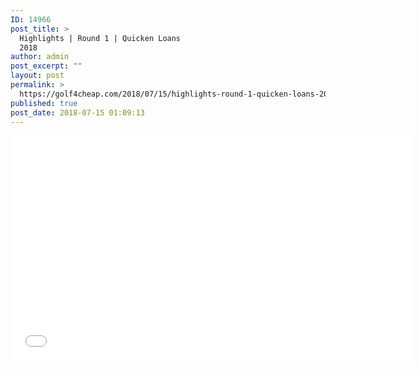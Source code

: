 ```yaml
---
ID: 14966
post_title: >
  Highlights | Round 1 | Quicken Loans
  2018
author: admin
post_excerpt: ""
layout: post
permalink: >
  https://golf4cheap.com/2018/07/15/highlights-round-1-quicken-loans-2018/
published: true
post_date: 2018-07-15 01:09:13
---
```

<iframe width="640" height="360" src="//www.youtube.com/embed/mMVpw-Jxt8A" frameborder="0" allow="autoplay; encrypted-media" allowfullscreen></iframe>